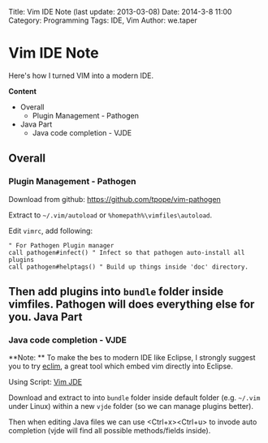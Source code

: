Title: Vim IDE Note (last update: 2013-03-08)
Date: 2014-3-8 11:00
Category: Programming
Tags: IDE, Vim
Author: we.taper

Vim IDE Note 
================================

Here's how I turned VIM into a modern IDE.

**Content**

+ Overall
	+ Plugin Management - Pathogen
+ Java Part
	+ Java code completion - VJDE



Overall
-----------------
### Plugin Management - Pathogen
Download from github: <https://github.com/tpope/vim-pathogen>

Extract to `~/.vim/autoload` or `%homepath%\vimfiles\autoload`.

Edit `vimrc`, add following:

	" For Pathogen Plugin manager
	call pathogen#infect() " Infect so that pathogen auto-install all plugins
	call pathogen#helptags() " Build up things inside 'doc' directory.

Then add plugins into `bundle` folder inside vimfiles. Pathogen will does everything else for you.
Java Part
-----------------
### Java code completion - VJDE
**Note: ** To make the bes to modern IDE like Eclipse, I strongly suggest you to try [eclim][eclim], a great tool which embed vim directly into Eclipse.

[eclim]:http://eclim.org

Using Script: [Vim JDE](http://www.vim.org/scripts/script.php?script_id=1213)

Download and extract to into `bundle` folder inside default folder (e.g. `~/.vim` under Linux) within a new `vjde` folder (so we can manage plugins better).

Then when editing Java files we can use <Ctrl+x><Ctrl+u> to invode auto completion (vjde will find all possible methods/fields inside).
